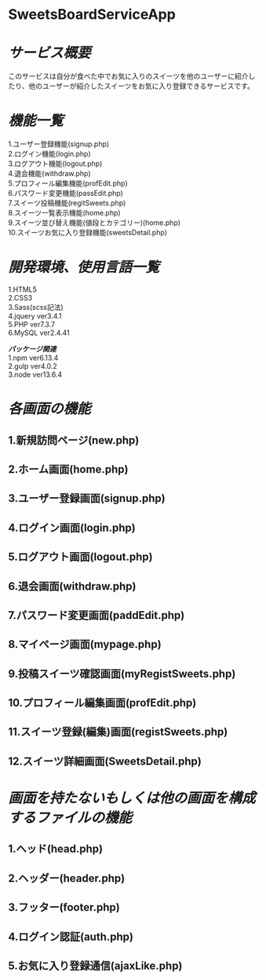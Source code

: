 # SweetsBoardServiceApp

# ***サービス概要***
  このサービスは自分が食べた中でお気に入りのスイーツを他のユーザーに紹介したり、他のユーザーが紹介したスイーツをお気に入り登録できるサービスです。
  
# ***機能一覧***<br>
 1.ユーザー登録機能(signup.php)<br>
 2.ログイン機能(login.php)<br>
 3.ログアウト機能(logout.php)<br>
 4.退会機能(withdraw.php)<br>
 5.プロフィール編集機能(profEdit.php)<br>
 6.パスワード変更機能(passEdit.php)<br>
 7.スイーツ投稿機能(regitSweets.php)<br>
 8.スイーツ一覧表示機能(home.php)<br>
 9.スイーツ並び替え機能(値段とカテゴリー)(home.php)<br>
 10.スイーツお気に入り登録機能(sweetsDetail.php)<br>
  
# ***開発環境、使用言語一覧***<br>
 1.HTML5<br>
 2.CSS3<br>
 3.Sass(scss記法)<br>
 4.jquery ver3.4.1<br>
 5.PHP ver7.3.7<br>
 6.MySQL ver2.4.41<br>
 
 ***パッケージ関連***<br>
 1.npm ver6.13.4<br>
 2.gulp ver4.0.2<br>
 3.node ver13.6.4<br>
 

# ***各画面の機能***<br>
 ## 1.新規訪問ページ(new.php)<br>
 ## 2.ホーム画面(home.php)<br>
 ## 3.ユーザー登録画面(signup.php)<br>
 ## 4.ログイン画面(login.php)<br>
 ## 5.ログアウト画面(logout.php)<br>
 ## 6.退会画面(withdraw.php)<br>
 ## 7.パスワード変更画面(paddEdit.php)<br>
 ## 8.マイページ画面(mypage.php)<br>
 ## 9.投稿スイーツ確認画面(myRegistSweets.php)<br>
 ## 10.プロフィール編集画面(profEdit.php)<br>
 ## 11.スイーツ登録(編集)画面(registSweets.php)<br>
 ## 12.スイーツ詳細画面(SweetsDetail.php)<br>

# ***画面を持たないもしくは他の画面を構成するファイルの機能***<br>
 ## 1.ヘッド(head.php)<br>
 ## 2.ヘッダー(header.php)<br>
 ## 3.フッター(footer.php)<br>
 ## 4.ログイン認証(auth.php)<br>
 ## 5.お気に入り登録通信(ajaxLike.php)<br>
 
 
  
  
